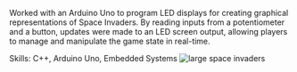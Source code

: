Worked with an Arduino Uno to program LED displays for creating graphical representations of Space Invaders. By reading inputs from a potentiometer and a button, updates were made to an LED screen output, allowing players to manage and manipulate the game state in real-time.

Skills: C++, Arduino Uno, Embedded Systems
![large space invaders](https://github.com/dtrobles/ArduinoSpaceInvaders/assets/159510753/3e6acada-5c41-4572-8c42-4b9a74a3c42d)

